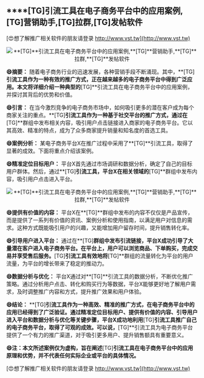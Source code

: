 ## ****[TG]**引流工具在电子商务平台中的应用案例,**[TG]**营销助手,**[TG]**拉群,**[TG]**发帖软件**

[😍想了解推广相关软件的朋友请登录 http://www.vst.tw](http://www.vst.tw)

 <center><img src="https://vst.tw/MP4/tuiguang/png/7.png" alt="**[TG]**引流工具在电子商务平台中的应用案例,**[TG]**营销助手,**[TG]**拉群,**[TG]**发帖软件"></center>

**😄摘要：**
随着电子商务行业的迅速发展，各种营销手段不断涌现。其中，**[TG]**引流工具作为一种有效的推广方式，正在越来越多的电子商务平台中得到广泛应用。本文将详细介绍一种典型的**[TG]**引流工具在电子商务平台中的应用案例，并探讨其背后的优势和价值。

**😄引言：**
在当今激烈竞争的电子商务市场中，如何吸引更多的潜在客户成为每个商家关注的重点。**[TG]**引流工具作为一种基于社交平台的推广方式，通过在**[TG]**群组中发布相关内容，吸引用户点击链接进入商家的电子商务平台。它以其高效、精准的特点，成为了众多商家提升销量和知名度的首选工具。

**😄案例分析：**
某电子商务平台X在推广过程中采用了**[TG]**引流工具，取得了显著的成效。下面将重点介绍该案例。

**😄精准定位目标用户：**
平台X首先通过市场调研和数据分析，确定了自己的目标用户群体。然后，通过**[TG]**引流工具，平台X在相关领域的**[TG]**群组中发布内容，吸引用户点击进入平台。

 <center><img src="https://vst.tw/MP4/tuiguang/png/0.png" alt="**[TG]**引流工具在电子商务平台中的应用案例,**[TG]**营销助手,**[TG]**拉群,**[TG]**发帖软件"></center>

**😄提供有价值的内容：**
平台X在**[TG]**群组中发布的内容不仅仅是产品宣传，而是提供了一系列有价值的资讯、案例分析和使用指南，以满足用户对信息的需求。这种方式既能吸引用户的兴趣，又能增加用户留存时间，提升销售转化率。

**😄引导用户进入平台：**
通过在**[TG]**群组中发布引流链接，平台X成功引导了大量潜在客户进入电子商务平台。在平台上，用户可以浏览商品、下单购买，完成交易并享受售后服务。**[TG]**引流工具有效地将**[TG]**群组的流量转化为平台的用户流量，为平台的增长带来了稳定的推动力。

**😄数据分析与优化：**
平台X通过对**[TG]**引流工具的数据分析，不断优化推广策略。通过分析用户点击、转化和购买行为等数据，平台X能够更好地了解用户需求，及时调整推广内容和方式，提升推广效果和用户体验。

**😄结论：**
**[TG]**引流工具作为一种高效、精准的推广方式，在电子商务平台中的应用已经得到了广泛验证。通过精准定位目标用户、提供有价值的内容、引导用户进入平台和数据分析与优化等关键步骤，平台X成功地利用**[TG]**引流工具推广自己的电子商务平台，取得了可观的成效。可以说，**[TG]**引流工具为电子商务平台提供了一个有力的推广渠道，对于吸引更多用户、提升销售额具有重要意义。

**😄注：本文所述案例仅为虚构，旨在阐述**[TG]**引流工具在电子商务平台中的应用原理和优势，并不代表任何实际企业或平台的具体情况。**

[😍想了解推广相关软件的朋友请登录 http://www.vst.tw](http://www.vst.tw)



